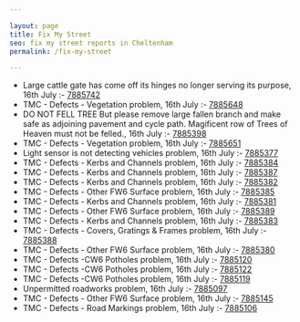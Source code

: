 ```yaml
---

layout: page
title: Fix My Street
seo: fix my street reports in Cheltenham
permalink: /fix-my-street

---
```


<!-- fix_marker starts -->

- Large cattle gate has come off its hinges no longer serving its purpose, 16th July :- [7885742](https://www.fixmystreet.com/report/7885742)
- TMC - Defects - Vegetation problem, 16th July :- [7885648](https://www.fixmystreet.com/report/7885648)
- DO NOT FELL TREE But please remove large fallen branch and make safe as adjoining pavement and cycle path. Magificent row of Trees of Heaven must not be felled., 16th July :- [7885398](https://www.fixmystreet.com/report/7885398)
- TMC - Defects - Vegetation problem, 16th July :- [7885651](https://www.fixmystreet.com/report/7885651)
- Light sensor is not detecting vehicles problem, 16th July :- [7885377](https://www.fixmystreet.com/report/7885377)
- TMC - Defects - Kerbs and Channels problem, 16th July :- [7885384](https://www.fixmystreet.com/report/7885384)
- TMC - Defects - Kerbs and Channels problem, 16th July :- [7885387](https://www.fixmystreet.com/report/7885387)
- TMC - Defects - Kerbs and Channels problem, 16th July :- [7885382](https://www.fixmystreet.com/report/7885382)
- TMC - Defects - Other FW6  Surface problem, 16th July :- [7885385](https://www.fixmystreet.com/report/7885385)
- TMC - Defects - Kerbs and Channels problem, 16th July :- [7885381](https://www.fixmystreet.com/report/7885381)
- TMC - Defects - Other FW6  Surface problem, 16th July :- [7885389](https://www.fixmystreet.com/report/7885389)
- TMC - Defects - Kerbs and Channels problem, 16th July :- [7885383](https://www.fixmystreet.com/report/7885383)
- TMC - Defects - Covers, Gratings & Frames problem, 16th July :- [7885388](https://www.fixmystreet.com/report/7885388)
- TMC - Defects - Other FW6  Surface problem, 16th July :- [7885380](https://www.fixmystreet.com/report/7885380)
- TMC - Defects -CW6 Potholes  problem, 16th July :- [7885120](https://www.fixmystreet.com/report/7885120)
- TMC - Defects -CW6 Potholes  problem, 16th July :- [7885122](https://www.fixmystreet.com/report/7885122)
- TMC - Defects -CW6 Potholes  problem, 16th July :- [7885119](https://www.fixmystreet.com/report/7885119)
- Unpermitted roadworks problem, 16th July :- [7885097](https://www.fixmystreet.com/report/7885097)
- TMC - Defects - Other FW6  Surface problem, 16th July :- [7885145](https://www.fixmystreet.com/report/7885145)
- TMC - Defects - Road Markings problem, 16th July :- [7885106](https://www.fixmystreet.com/report/7885106)

<!-- fix_marker ends -->